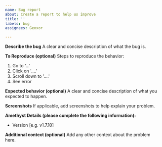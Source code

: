 ```yaml
---
name: Bug report
about: Create a report to help us improve
title: ''
labels: bug
assignees: Geoxor

---
```


**Describe the bug**
A clear and concise description of what the bug is.

**To Reproduce (optional)**
Steps to reproduce the behavior:
1. Go to '...'
2. Click on '....'
3. Scroll down to '....'
4. See error

**Expected behavior (optional)**
A clear and concise description of what you expected to happen.

**Screenshots**
If applicable, add screenshots to help explain your problem.

**Amethyst Details (please complete the following information):**
 - Version [e.g. v1.7.10]

**Additional context (optional)**
Add any other context about the problem here.
